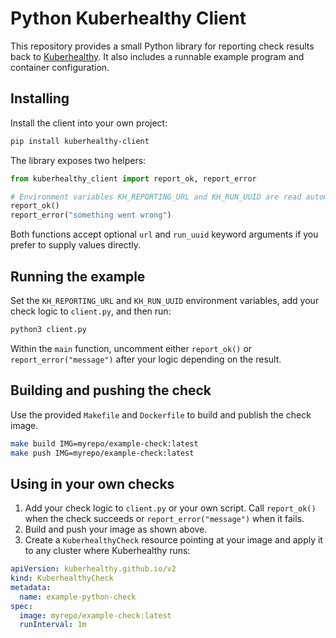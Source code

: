 # Python Kuberhealthy Client

This repository provides a small Python library for reporting check results back to [Kuberhealthy](https://github.com/kuberhealthy/kuberhealthy). It also includes a runnable example program and container configuration.

## Installing

Install the client into your own project:

```bash
pip install kuberhealthy-client
```

The library exposes two helpers:

```python
from kuberhealthy_client import report_ok, report_error

# Environment variables KH_REPORTING_URL and KH_RUN_UUID are read automatically.
report_ok()
report_error("something went wrong")
```

Both functions accept optional `url` and `run_uuid` keyword arguments if you prefer to supply values directly.

## Running the example

Set the `KH_REPORTING_URL` and `KH_RUN_UUID` environment variables, add your
check logic to `client.py`, and then run:

```bash
python3 client.py
```

Within the `main` function, uncomment either `report_ok()` or
`report_error("message")` after your logic depending on the result.

## Building and pushing the check

Use the provided `Makefile` and `Dockerfile` to build and publish the check
image.

```bash
make build IMG=myrepo/example-check:latest
make push IMG=myrepo/example-check:latest
```

## Using in your own checks

1. Add your check logic to `client.py` or your own script. Call `report_ok()`
   when the check succeeds or `report_error("message")` when it fails.
2. Build and push your image as shown above.
3. Create a `KuberhealthyCheck` resource pointing at your image and apply it to any
   cluster where Kuberhealthy runs:

```yaml
apiVersion: kuberhealthy.github.io/v2
kind: KuberhealthyCheck
metadata:
  name: example-python-check
spec:
  image: myrepo/example-check:latest
  runInterval: 1m
```
